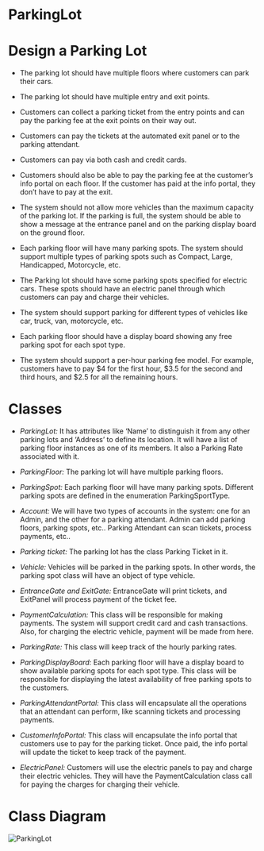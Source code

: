 # ParkingLot

# Design a Parking Lot
- The parking lot should have multiple floors where customers can park their cars.

- The parking lot should have multiple entry and exit points.

- Customers can collect a parking ticket from the entry points and can pay the parking fee at the exit points on their way out.

- Customers can pay the tickets at the automated exit panel or to the parking attendant.

- Customers can pay via both cash and credit cards.

- Customers should also be able to pay the parking fee at the customer’s info portal on each floor. If the customer has paid at the info portal, they don’t have to pay at the exit.

- The system should not allow more vehicles than the maximum capacity of the parking lot. If the parking is full, the system should be able to show a message at the entrance panel and on the parking display board on the ground floor.

- Each parking floor will have many parking spots. The system should support multiple types of parking spots such as Compact, Large, Handicapped, Motorcycle, etc.

- The Parking lot should have some parking spots specified for electric cars. These spots should have an electric panel through which customers can pay and charge their vehicles.

- The system should support parking for different types of vehicles like car, truck, van, motorcycle, etc.

- Each parking floor should have a display board showing any free parking spot for each spot type.

- The system should support a per-hour parking fee model. For example, customers have to pay $4 for the first hour, $3.5 for the second and third hours, and $2.5 for all the remaining hours.

# Classes
- *ParkingLot:* It has attributes like ‘Name’ to distinguish it from any other parking lots and ‘Address’ to define its location. It will have a list of parking floor instances as one of its members. It also a Parking Rate associated with it.

- *ParkingFloor:* The parking lot will have multiple parking floors.

- *ParkingSpot:* Each parking floor will have many parking spots. Different parking spots are defined in the enumeration ParkingSportType.

- *Account:* We will have two types of accounts in the system: one for an Admin, and the other for a parking attendant. Admin can add parking floors, parking spots, etc.. Parking Attendant can scan tickets, process payments, etc..

- *Parking ticket:* The parking lot has the class Parking Ticket in it.

- *Vehicle:* Vehicles will be parked in the parking spots. In other words, the parking spot class will have an object of type vehicle.

- *EntranceGate and ExitGate:* EntranceGate will print tickets, and ExitPanel will process payment of the ticket fee.

- *PaymentCalculation:* This class will be responsible for making payments. The system will support credit card and cash transactions. Also, for charging the electric vehicle, payment will be made from here.

- *ParkingRate:* This class will keep track of the hourly parking rates.

- *ParkingDisplayBoard:* Each parking floor will have a display board to show available parking spots for each spot type. This class will be responsible for displaying the latest availability of free parking spots to the customers.

- *ParkingAttendantPortal:* This class will encapsulate all the operations that an attendant can perform, like scanning tickets and processing payments.

- *CustomerInfoPortal:* This class will encapsulate the info portal that customers use to pay for the parking ticket. Once paid, the info portal will update the ticket to keep track of the payment.

- *ElectricPanel:* Customers will use the electric panels to pay and charge their electric vehicles. They will have the PaymentCalculation class call for paying the charges for charging their vehicle.

# Class Diagram
![ParkingLot](https://user-images.githubusercontent.com/25343984/132120521-24702e5e-f4f4-499c-8d23-fd46110e8204.png)
